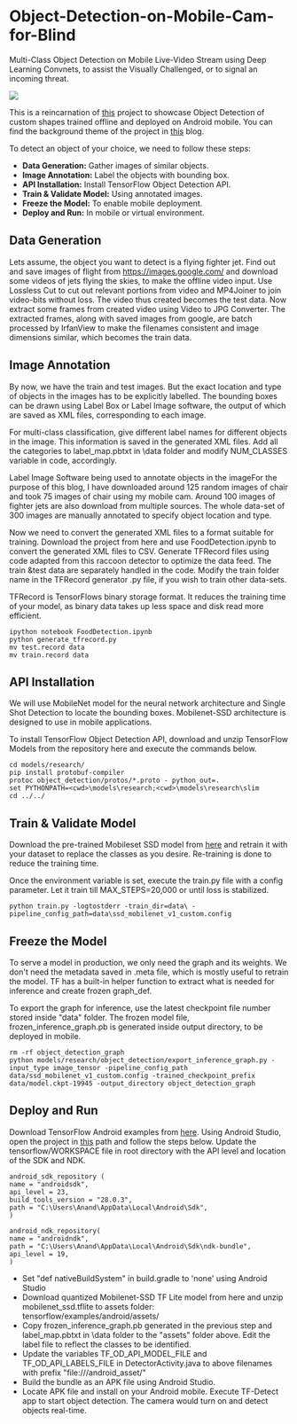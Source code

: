 # Object-Detection-on-Mobile-Cam-for-Blind
Multi-Class Object Detection on Mobile Live-Video Stream using Deep Learning Convnets, to assist the Visually Challenged, or to signal an incoming threat.

![](Output_Highlights.gif)

This is a reincarnation of [this](https://github.com/kumarkan/Food_Detection) project to showcase Object Detection of custom shapes trained offline and deployed on Android mobile. You can find the background theme of the project in [this](https://becominghuman.ai/third-eye-in-your-hand-850b77e1d45a) blog.

To detect an object of your choice, we need to follow these steps:

- **Data Generation:** Gather images of similar objects.
- **Image Annotation:** Label the objects with bounding box.
- **API Installation:** Install TensorFlow Object Detection API.
- **Train & Validate Model:** Using annotated images.
- **Freeze the Model:** To enable mobile deployment.
- **Deploy and Run:** In mobile or virtual environment.

## Data Generation
Lets assume, the object you want to detect is a flying fighter jet. Find out and save images of flight from https://images.google.com/ and download some videos of jets flying the skies, to make the offline video input.
Use Lossless Cut to cut out relevant portions from video and MP4Joiner to join video-bits without loss. The video thus created becomes the test data. Now extract some frames from created video using  Video to JPG Converter. The extracted frames, along with saved images from google, are batch processed by IrfanView to make the filenames consistent and  image dimensions similar, which  becomes the train data.

## Image Annotation

By now, we have the train and test images. But the exact location and type of objects in the images has to be explicitly labelled. The bounding boxes can be drawn using Label Box or Label Image software, the output of which are saved as XML files, corresponding to each image.

For multi-class classification, give different label names for different objects in the image. This information is saved in the generated XML files. Add all the categories to label_map.pbtxt in \data folder and modify NUM_CLASSES variable in code, accordingly.

Label Image Software being used to annotate objects in the imageFor the purpose of this blog, I have downloaded around 125 random images of chair and took 75 images of chair using my mobile cam. Around 100 images of fighter jets are also download from multiple sources. The whole data-set of 300 images are manually annotated to specify object location and type.

Now we need to convert the generated XML files to a format suitable for training. Download the project from here and use FoodDetection.ipynb to convert the generated XML files to CSV. Generate TFRecord files using code adapted from this raccoon detector to optimize the data feed. The train &test data are separately handled in the code. Modify the train folder name in the TFRecord generator .py file, if you wish to train other data-sets.

TFRecord is TensorFlows binary storage format. It reduces the training time of your model, as binary data takes up less space and disk read more efficient.

```
ipython notebook FoodDetection.ipynb
python generate_tfrecord.py
mv test.record data
mv train.record data
```

## API Installation
We will use MobileNet model for the neural network architecture and Single Shot Detection to locate the bounding boxes. Mobilenet-SSD architecture is designed to use in mobile applications. 

To install TensorFlow Object Detection API, download and unzip TensorFlow Models from the repository here and execute the commands below.

```
cd models/research/
pip install protobuf-compiler
protoc object_detection/protos/*.proto - python_out=.
set PYTHONPATH=<cwd>\models\research;<cwd>\models\research\slim
cd ../../
```
  
## Train & Validate Model
Download the pre-trained Mobileset SSD model from [here](https://medium.com/r/?url=http%3A%2F%2Fdownload.tensorflow.org%2Fmodels%2Fobject_detection%2Fssd_mobilenet_v1_coco_11_06_2017.tar.gz) and retrain it with your dataset to replace the classes as you desire. Re-training is done to reduce the training time.

Once the environment variable is set, execute the train.py file with a config parameter. Let it train till MAX_STEPS=20,000 or until loss is stabilized.

```
python train.py -logtostderr -train_dir=data\ -pipeline_config_path=data\ssd_mobilenet_v1_custom.config
```

## Freeze the Model
To serve a model in production, we only need the graph and its weights. We don't need the metadata saved in .meta file, which is mostly useful to retrain the model. TF has a built-in helper function to extract what is needed for inference and create frozen graph_def.

To export the graph for inference, use the latest checkpoint file number stored inside "data" folder. The frozen model file, frozen_inference_graph.pb is generated inside output directory, to be deployed in mobile.
```
rm -rf object_detection_graph
python models/research/object_detection/export_inference_graph.py -input_type image_tensor -pipeline_config_path data/ssd_mobilenet_v1_custom.config -trained_checkpoint_prefix data/model.ckpt-19945 -output_directory object_detection_graph
```

## Deploy and Run
Download TensorFlow Android examples from [here](https://github.com/tensorflow/tensorflow). Using Android Studio, open the project in [this](https://github.com/tensorflow/tensorflow/tree/master/tensorflow/examples/android) path and follow the steps below.
Update the tensorflow/WORKSPACE file in root directory with the API level and location of the SDK and NDK.
```
android_sdk_repository (
name = "androidsdk",
api_level = 23,
build_tools_version = "28.0.3",
path = "C:\Users\Anand\AppData\Local\Android\Sdk",
)
 
android_ndk_repository(
name = "androidndk",
path = "C:\Users\Anand\AppData\Local\Android\Sdk\ndk-bundle",
api_level = 19,
)
```

- Set "def nativeBuildSystem" in build.gradle to 'none' using Android Studio
- Download quantized Mobilenet-SSD TF Lite model from here and unzip mobilenet_ssd.tflite to assets folder: tensorflow/examples/android/assets/
- Copy frozen_inference_graph.pb generated in the previous step and label_map.pbtxt in \data folder to the "assets" folder above.  Edit the label file to reflect the classes to be identified.
- Update the variables TF_OD_API_MODEL_FILE and TF_OD_API_LABELS_FILE in DetectorActivity.java to above filenames with prefix "file:///android_asset/"
- Build the bundle as an APK file using Android Studio.
- Locate APK file and install on your Android mobile. Execute TF-Detect app to start object detection. The camera would turn on and detect objects real-time.
